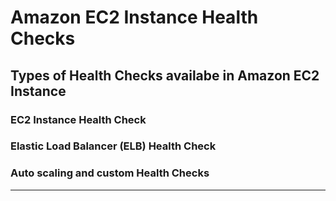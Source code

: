 # Amazon EC2 Instance Health Checks

## Types of Health Checks availabe in Amazon EC2 Instance

### EC2 Instance Health Check

### Elastic Load Balancer (ELB) Health Check

### Auto scaling and custom Health Checks

---
